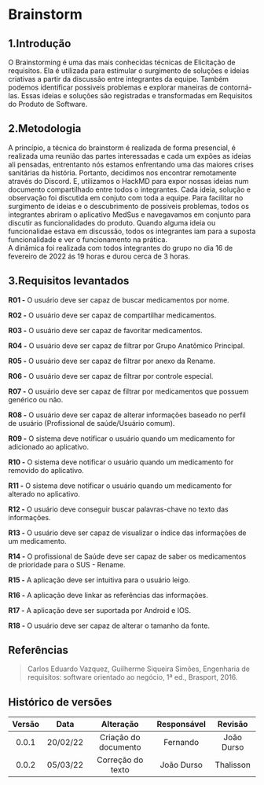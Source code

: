 # Brainstorm

## 1.Introdução

  O Brainstorming é uma das mais conhecidas técnicas de Elicitação de requisitos. Ela é utilizada para estimular o surgimento de soluções e ideias criativas a partir da discussão
entre integrantes da equipe. Também podemos identificar possiveis problemas e explorar maneiras de contorná-las. 
Essas ideias e soluções são registradas e transformadas em Requisitos do Produto de Software.

## 2.Metodologia

  A princípio, a técnica do brainstorm é realizada de forma presencial, é realizada uma reunião das partes interessadas e cada um expões as ideias ali pensadas, entrentanto nós estamos enfrentando uma das maiores crises sanitárias da história. Portanto, decidimos nos
  encontrar remotamente através do Discord. E, utilizamos o HackMD para expor nossas ideias num documento compartilhado entre todos o integrantes. Cada ideia, solução e observação
  foi discutida em conjuto com toda a equipe.
  Para facilitar no surgimento de ideias e o descubrimento de possiveis problemas, todos os integrantes abriram o aplicativo MedSus e navegavamos em conjunto para discutir
  as funcionalidades do produto. Quando alguma ideia ou funcionalidae estava em discussão, todos os integrantes iam para a suposta funcionalidade e ver o funcionamento na prática.  
  A dinâmica foi realizada com todos integrantes do grupo no dia 16 de fevereiro de 2022 ás 19 horas e durou cerca de 3 horas.

## 3.Requisitos levantados

**R01  -** O usuário deve ser capaz de buscar medicamentos por nome.</p>
**R02  -** O usuário deve ser capaz de compartilhar medicamentos.</p>
**R03  -** O usuário deve ser capaz de favoritar medicamentos.</p>
**R04  -** O usuário deve ser capaz de filtrar por Grupo Anatômico Principal.</p>
**R05  -** O usuário deve ser capaz de filtrar por anexo da Rename.</p>
**R06  -** O usuário deve ser capaz de filtrar por controle especial.</p>
**R07  -** O usuário deve ser capaz de filtrar por medicamentos que possuem genérico ou não.</p>
**R08  -** O usuário deve ser capaz de alterar informações baseado no perfil de usuário (Profissional de saúde/Usuário comum).</p>
**R09  -** O sistema deve notificar o usuário quando um medicamento for adicionado ao aplicativo.</p>
**R10  -** O sistema deve notificar o usuário quando um medicamento for removido do aplicativo.</p>
**R11  -** O sistema deve notificar o usuário quando um medicamento for alterado no aplicativo.</p>
**R12  -** O usuário deve conseguir buscar palavras-chave no texto das informações.</p>
**R13  -** O usuário deve ser capaz de visualizar o índice das informações de um medicamento.</p>
**R14  -** O profissional de Saúde deve ser capaz de saber os medicamentos de prioridade para o SUS - Rename.</p>
**R15 -** A aplicação deve ser intuitiva para o usuário leigo.</p>
**R16 -** A aplicação deve linkar as referências das informações.</p>
**R17 -** A aplicação deve ser suportada por Android e IOS.</p>
**R18 -** O usuário deve ser capaz de alterar o tamanho da fonte.</p>

## Referências
> Carlos Eduardo Vazquez, Guilherme Siqueira Simões, Engenharia de requisitos: software orientado ao negócio, 1ª ed., Brasport, 2016.

## Histórico de versões

Versão|Data|Alteração|Responsável|Revisão|
:-:|:-:|:-:|:-:|:-:|
0.0.1|20/02/22|Criação do documento|Fernando | João Durso |
0.0.2|05/03/22|Correção do texto|João Durso | Thalisson |
